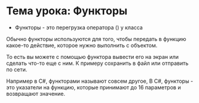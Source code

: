 # Тема урока: Функторы
* Функторы - это перегрузка оператора () у класса

Обычно функторы используются для того, чтобы передать в функцию какое-то действие, которое нужно выполнить с объектом.

То есть вы можете с помощью функтора 
вывести его на экран или сделать что-то еще с ним. 
К примеру сохранить в файл или отправить по сети.

Например в С#, функторами называют совсем другое,
В C#, функторы - это указатели на функцию,
которые принимают до 16 параметров и возвращают значение.
